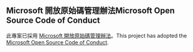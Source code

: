 ## <a name="microsoft-open-source-code-of-conduct"></a><span data-ttu-id="a9cfe-101">Microsoft 開放原始碼管理辦法</span><span class="sxs-lookup"><span data-stu-id="a9cfe-101">Microsoft Open Source Code of Conduct</span></span>
<span data-ttu-id="a9cfe-102">此專案已採用 [Microsoft 開放原始碼管理辦法](https://opensource.microsoft.com/codeofconduct/)。</span><span class="sxs-lookup"><span data-stu-id="a9cfe-102">This project has adopted the [Microsoft Open Source Code of Conduct](https://opensource.microsoft.com/codeofconduct/).</span></span>

